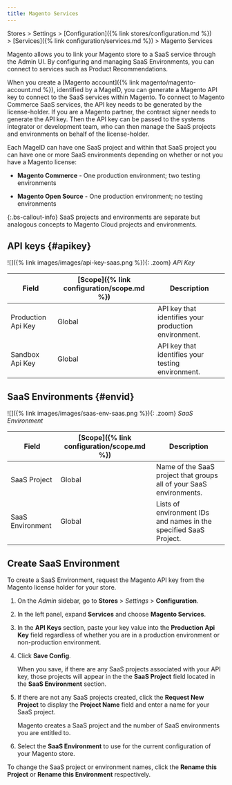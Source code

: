 ```yaml
---
title: Magento Services
---
```


Stores > Settings > [Configuration]({% link stores/configuration.md %}) > [Services]({% link configuration/services.md %}) >  Magento Services

Magento allows you to link your Magento store to a SaaS service through the Admin UI. By configuring and managing SaaS Environments, you can connect to services such as Product Recommendations.

When you create a [Magento account]({% link magento/magento-account.md %}), identified by a MageID, you can generate a Magento API key to connect to the SaaS services within Magento. To connect to Magento Commerce SaaS services, the API key needs to be generated by the license-holder. If you are a Magento partner, the contract signer needs to generate the API key. Then the API key can be passed to the systems integrator or development team, who can then manage the SaaS projects and environments on behalf of the license-holder.

Each MageID can have one SaaS project and within that SaaS project you can have one or more SaaS environments depending on whether or not you have a Magento license:

-  **Magento Commerce** - One production environment; two testing environments

-  **Magento Open Source** - One production environment; no testing environments

{:.bs-callout-info}
SaaS projects and environments are separate but analogous concepts to Magento Cloud projects and environments.

## API keys {#apikey}

![]({% link images/images/api-key-saas.png %}){: .zoom}
_API Key_

|Field|[Scope]({% link configuration/scope.md %})|Description|
|--- |--- |--- |
|Production Api Key|Global|API key that identifies your production environment.|
|Sandbox Api Key|Global|API key that identifies your testing environment.|

## SaaS Environments {#envid}

![]({% link images/images/saas-env-saas.png %}){: .zoom}
_SaaS Environment_

|Field|[Scope]({% link configuration/scope.md %})|Description|
|--- |--- |--- |
|SaaS Project|Global|Name of the SaaS project that groups all of your SaaS environments.|
|SaaS Environment|Global|Lists of environment IDs and names in the specified SaaS Project.|

## Create SaaS Environment

To create a SaaS Environment, request the Magento API key from the Magento license holder for your store.

1. On the _Admin_ sidebar, go to  **Stores** > _Settings_ > **Configuration**.

1. In the left panel, expand **Services** and choose **Magento Services**.

1. In the **API Keys** section, paste your key value into the **Production Api Key** field regardless of whether you are in a production environment or non-production environment.

1. Click **Save Config**.

   When you save, if there are any SaaS projects associated with your API key, those projects will appear in the the **SaaS Project** field located in the **SaaS Environment** section.

1. If there are not any SaaS projects created, click the **Request New Project** to display the **Project Name** field and enter a name for your SaaS project.

   Magento creates a SaaS project and the number of SaaS environments you are entitled to.

1. Select the **SaaS Environment** to use for the current configuration of your Magento store.

To change the SaaS project or environment names, click the **Rename this Project** or **Rename this Environment** respectively.
